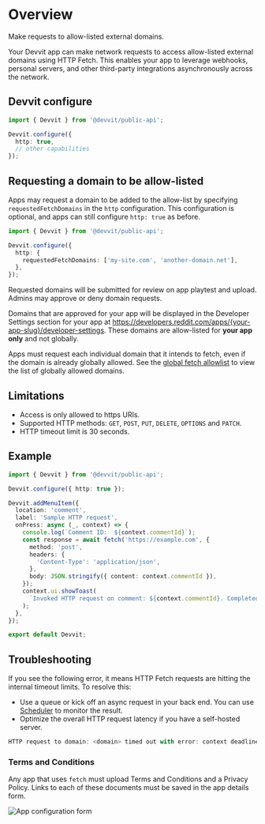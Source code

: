 # Overview

Make requests to allow-listed external domains.

Your Devvit app can make network requests to access allow-listed external domains using HTTP Fetch. This enables your app to leverage webhooks, personal servers, and other third-party integrations asynchronously across the network.

## Devvit configure

```ts
import { Devvit } from '@devvit/public-api';

Devvit.configure({
  http: true,
  // other capabilities
});
```

## Requesting a domain to be allow-listed

Apps may request a domain to be added to the allow-list by specifying `requestedFetchDomains` in the `http` configuration.
This configuration is optional, and apps can still configure `http: true` as before.

```ts
import { Devvit } from '@devvit/public-api';

Devvit.configure({
  http: {
    requestedFetchDomains: ['my-site.com', 'another-domain.net'],
  },
});
```

Requested domains will be submitted for review on app playtest and upload. Admins may approve or deny domain requests.

Domains that are approved for your app will be displayed in the Developer Settings section for your app at https://developers.reddit.com/apps/{your-app-slug}/developer-settings.
These domains are allow-listed for **your app only** and not globally.

Apps must request each individual domain that it intends to fetch, even if the domain is already globally allowed. See the [global fetch allowlist](./http-fetch-allowlist.md) to view the list of globally allowed domains.

## Limitations

- Access is only allowed to https URIs.
- Supported HTTP methods: `GET`, `POST`, `PUT`, `DELETE`, `OPTIONS` and `PATCH`.
- HTTP timeout limit is 30 seconds.

## Example

```ts
import { Devvit } from '@devvit/public-api';

Devvit.configure({ http: true });

Devvit.addMenuItem({
  location: 'comment',
  label: 'Sample HTTP request',
  onPress: async (_, context) => {
    console.log(`Comment ID:  ${context.commentId}`);
    const response = await fetch('https://example.com', {
      method: 'post',
      headers: {
        'Content-Type': 'application/json',
      },
      body: JSON.stringify({ content: context.commentId }),
    });
    context.ui.showToast(
      `Invoked HTTP request on comment: ${context.commentId}. Completed with status: ${response.status}`
    );
  },
});

export default Devvit;
```

## Troubleshooting

If you see the following error, it means HTTP Fetch requests are hitting the internal timeout limits. To resolve this:

- Use a queue or kick off an async request in your back end. You can use [Scheduler](/docs/capabilities/scheduler.md) to monitor the result.
- Optimize the overall HTTP request latency if you have a self-hosted server.

```ts
HTTP request to domain: <domain> timed out with error: context deadline exceeded.
```

### Terms and Conditions

Any app that uses `fetch` must upload Terms and Conditions and a Privacy Policy. Links to each of these documents must be saved in the app details form.

![App configuration form](../assets/capabilities/http-fetch/http-fetch-legal-links.png)
